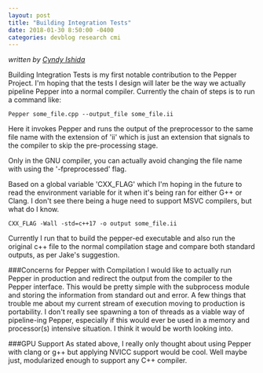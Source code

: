 ```yaml
---
layout: post
title: "Building Integration Tests"
date: 2018-01-30 8:50:00 -0400
categories: devblog research cmi
---
```


_written by [Cyndy Ishida](https://github.com/cyndyishida)_

Building Integration Tests is my first notable contribution to the Pepper Project.
I'm hoping that the tests I design will later be the way we actually pipeline Pepper into a normal compiler.
Currently the chain of steps is to run a command like:

~~~
Pepper some_file.cpp --output_file some_file.ii
~~~

Here it invokes Pepper and runs the output of the preprocessor to the same file name with 
the extension of 'ii' which is just an extension that signals to the compiler to skip the pre-processing stage. 

Only in the GNU compiler, you can actually avoid changing the file name with using the '-fpreprocessed' flag. 

Based on a global variable 'CXX_FLAG' which I'm hoping in the future to read the environment variable for it 
when it's being ran for either G++ or Clang. I don't see there being a huge need to support MSVC compilers, 
but what do I know. 
~~~
CXX_FLAG -Wall -std=c++17 -o output some_file.ii
~~~

Currently I run that to build the pepper-ed executable and also run the original c++ file to the normal compilation
 stage and compare both standard outputs, as per Jake's suggestion.
 
 
 ###Concerns for Pepper with Compilation
I would like to actually run Pepper in production and redirect the output from the compiler to the Pepper interface.
This would be pretty simple with the subprocess module and storing the information from standard out and error. 
A few things that trouble me about my current stream of execution moving to production is portability. I don't really see 
 spawning a ton of threads as a viable way of pipeline-ing Pepper, especially if this would ever be used in a memory and
  processor(s) intensive situation. I think it would be worth looking into.
  
  ###GPU Support
  As stated above, I really only thought about using Pepper with clang or g++ but applying NVICC support would be cool. 
  Well maybe just, modularized enough to support any C++ compiler. 
